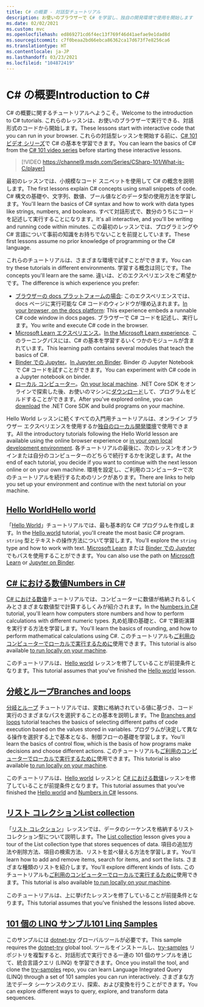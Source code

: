 ```yaml
---
title: C# の概要 - 対話型チュートリアル
description: お使いのブラウザーで C# を学習し、独自の開発環境で使用を開始します
ms.date: 02/02/2021
ms.custom: mvc
ms.openlocfilehash: ed869271cd6f4ec13f769f46d41aefae9e1dad8d
ms.sourcegitcommit: c7f0beaa2bd66ebca86362ca17d673f7e8256ca6
ms.translationtype: HT
ms.contentlocale: ja-JP
ms.lasthandoff: 03/23/2021
ms.locfileid: "104872419"
---
```

# <a name="introduction-to-c"></a><span data-ttu-id="5254f-103">C\# の概要</span><span class="sxs-lookup"><span data-stu-id="5254f-103">Introduction to C\#</span></span>

<span data-ttu-id="5254f-104">C# の概要に関するチュートリアルへようこそ。</span><span class="sxs-lookup"><span data-stu-id="5254f-104">Welcome to the introduction to C# tutorials.</span></span> <span data-ttu-id="5254f-105">これらのレッスンは、お使いのブラウザーで実行できる、対話形式のコードから開始します。</span><span class="sxs-lookup"><span data-stu-id="5254f-105">These lessons start with interactive code that you can run in your browser.</span></span> <span data-ttu-id="5254f-106">これらの対話型レッスンを開始する前に、[C# 101 ビデオ シリーズ](https://aka.ms/dotnet3-csharp)で C# の基本を学習できます。</span><span class="sxs-lookup"><span data-stu-id="5254f-106">You can learn the basics of C# from the [C# 101 video series](https://aka.ms/dotnet3-csharp) before starting these interactive lessons.</span></span>

<!--markdownlint-disable MD034 -->
> [!VIDEO https://channel9.msdn.com/Series/CSharp-101/What-is-C/player]

<span data-ttu-id="5254f-107">最初のレッスンでは、小規模なコード スニペットを使用して C# の概念を説明します。</span><span class="sxs-lookup"><span data-stu-id="5254f-107">The first lessons explain C# concepts using small snippets of code.</span></span> <span data-ttu-id="5254f-108">C# 構文の基礎や、文字列、数値、ブール値などのデータ型の使用方法を学習します。</span><span class="sxs-lookup"><span data-stu-id="5254f-108">You'll learn the basics of C# syntax and how to work with data types like strings, numbers, and booleans.</span></span> <span data-ttu-id="5254f-109">すべて対話形式で、数分のうちにコードを記述して実行することになります。</span><span class="sxs-lookup"><span data-stu-id="5254f-109">It's all interactive, and you'll be writing and running code within minutes.</span></span> <span data-ttu-id="5254f-110">この最初のレッスンでは、プログラミングや C# 言語について事前の知識をお持ちでないことを前提としています。</span><span class="sxs-lookup"><span data-stu-id="5254f-110">These first lessons assume no prior knowledge of programming or the C# language.</span></span>

<span data-ttu-id="5254f-111">これらのチュートリアルは、さまざまな環境で試すことができます。</span><span class="sxs-lookup"><span data-stu-id="5254f-111">You can try these tutorials in different environments.</span></span> <span data-ttu-id="5254f-112">学習する概念は同じです。</span><span class="sxs-lookup"><span data-stu-id="5254f-112">The concepts you'll learn are the same.</span></span> <span data-ttu-id="5254f-113">違いは、どのエクスペリエンスをご希望かです。</span><span class="sxs-lookup"><span data-stu-id="5254f-113">The difference is which experience you prefer:</span></span>

- <span data-ttu-id="5254f-114">[ブラウザーの docs プラットフォームの場合](hello-world.yml): このエクスペリエンスでは、docs ページに実行可能な C# コードのウィンドウが埋め込まれます。</span><span class="sxs-lookup"><span data-stu-id="5254f-114">[In your browser, on the docs platform](hello-world.yml): This experience embeds a runnable C# code window in docs pages.</span></span> <span data-ttu-id="5254f-115">ブラウザーで C# コードを記述し、実行します。</span><span class="sxs-lookup"><span data-stu-id="5254f-115">You write and execute C# code in the browser.</span></span>
- <span data-ttu-id="5254f-116">[Microsoft Learn エクスペリエンス](/learn/paths/csharp-first-steps/)。</span><span class="sxs-lookup"><span data-stu-id="5254f-116">[In the Microsoft Learn experience](/learn/paths/csharp-first-steps/).</span></span> <span data-ttu-id="5254f-117">このラーニングパスには、C# の基本を学習するいくつかのモジュールが含まれています。</span><span class="sxs-lookup"><span data-stu-id="5254f-117">This learning path contains several modules that teach the basics of C#.</span></span>
- <span data-ttu-id="5254f-118">[Binder での Jupyter](https://mybinder.org/v2/gh/dotnet/try-samples/master?filepath=hello-csharp%2Fhello-world.ipynb)。</span><span class="sxs-lookup"><span data-stu-id="5254f-118">[In Jupyter on Binder](https://mybinder.org/v2/gh/dotnet/try-samples/master?filepath=hello-csharp%2Fhello-world.ipynb).</span></span> <span data-ttu-id="5254f-119">Binder の Jupyter Notebook で C# コードを試すことができます。</span><span class="sxs-lookup"><span data-stu-id="5254f-119">You can experiment with C# code in a Jupyter notebook on binder.</span></span>
- <span data-ttu-id="5254f-120">[ローカル コンピューター](numbers-in-csharp-local.md)。</span><span class="sxs-lookup"><span data-stu-id="5254f-120">[On your local machine](numbers-in-csharp-local.md).</span></span> <span data-ttu-id="5254f-121">.NET Core SDK をオンラインで探索した後、お使いのマシンに[ダウンロード](https://dotnet.microsoft.com/download)して、プログラムをビルドすることができます。</span><span class="sxs-lookup"><span data-stu-id="5254f-121">After you've explored online, you can [download](https://dotnet.microsoft.com/download) the .NET Core SDK and build programs on your machine.</span></span>

<span data-ttu-id="5254f-122">Hello World レッスンに続くすべての入門用チュートリアルは、オンライン ブラウザー エクスペリエンスを使用するか[独自のローカル開発環境](local-environment.md)で使用できます。</span><span class="sxs-lookup"><span data-stu-id="5254f-122">All the introductory tutorials following the Hello World lesson are available using the online browser experience or [in your own local development environment](local-environment.md).</span></span> <span data-ttu-id="5254f-123">各チュートリアルの最後に、次のレッスンをオンラインまたは自分のコンピューターのどちらで続行するかを決定します。</span><span class="sxs-lookup"><span data-stu-id="5254f-123">At the end of each tutorial, you decide if you want to continue with the next lesson online or on your own machine.</span></span> <span data-ttu-id="5254f-124">環境を設定し、ご利用のコンピューターで次のチュートリアルを続行するためのリンクがあります。</span><span class="sxs-lookup"><span data-stu-id="5254f-124">There are links to help you set up your environment and continue with the next tutorial on your machine.</span></span>

## <a name="hello-world"></a>[<span data-ttu-id="5254f-125">Hello World</span><span class="sxs-lookup"><span data-stu-id="5254f-125">Hello world</span></span>](hello-world.yml)

<span data-ttu-id="5254f-126">「[Hello World](hello-world.yml)」チュートリアルでは、最も基本的な C# プログラムを作成します。</span><span class="sxs-lookup"><span data-stu-id="5254f-126">In the [Hello world](hello-world.yml) tutorial, you'll create the most basic C# program.</span></span> <span data-ttu-id="5254f-127">`string` 型とテキストの操作方法について学習します。</span><span class="sxs-lookup"><span data-stu-id="5254f-127">You'll explore the `string` type and how to work with text.</span></span> <span data-ttu-id="5254f-128">[Microsoft Learn](/learn/paths/csharp-first-steps/) または [Binder での Jupyter](https://mybinder.org/v2/gh/dotnet/try-samples/master?filepath=hello-csharp%2Fhello-world.ipynb) でもパスを使用することができます。</span><span class="sxs-lookup"><span data-stu-id="5254f-128">You can also use the path on [Microsoft Learn](/learn/paths/csharp-first-steps/) or [Jupyter on Binder](https://mybinder.org/v2/gh/dotnet/try-samples/master?filepath=hello-csharp%2Fhello-world.ipynb).</span></span>

## <a name="numbers-in-c"></a>[<span data-ttu-id="5254f-129">C# における数値</span><span class="sxs-lookup"><span data-stu-id="5254f-129">Numbers in C#</span></span>](numbers-in-csharp.yml)

<span data-ttu-id="5254f-130">[C# における数値](numbers-in-csharp.yml)チュートリアルでは、コンピューターに数値が格納されるしくみとさまざまな数値型で計算するしくみが紹介されます。</span><span class="sxs-lookup"><span data-stu-id="5254f-130">In the [Numbers in C#](numbers-in-csharp.yml) tutorial, you'll learn how computers store numbers and how to perform calculations with different numeric types.</span></span> <span data-ttu-id="5254f-131">丸め処理の基礎と、C# で算術演算を実行する方法を学習します。</span><span class="sxs-lookup"><span data-stu-id="5254f-131">You'll learn the basics of rounding, and how to perform mathematical calculations using C#.</span></span> <span data-ttu-id="5254f-132">このチュートリアルも[ご利用のコンピューターでローカルで実行するために](numbers-in-csharp-local.md)使用できます。</span><span class="sxs-lookup"><span data-stu-id="5254f-132">This tutorial is also available [to run locally on your machine](numbers-in-csharp-local.md).</span></span>

<span data-ttu-id="5254f-133">このチュートリアルは、[Hello world](hello-world.yml) レッスンを修了していることが前提条件となります。</span><span class="sxs-lookup"><span data-stu-id="5254f-133">This tutorial assumes that you've finished the [Hello world](hello-world.yml) lesson.</span></span>

## <a name="branches-and-loops"></a>[<span data-ttu-id="5254f-134">分岐とループ</span><span class="sxs-lookup"><span data-stu-id="5254f-134">Branches and loops</span></span>](branches-and-loops.yml)

<span data-ttu-id="5254f-135">[分岐とループ](branches-and-loops.yml) チュートリアルでは、変数に格納されている値に基づき、コード実行のさまざまなパスを選択することの基本を説明します。</span><span class="sxs-lookup"><span data-stu-id="5254f-135">The [Branches and loops](branches-and-loops.yml) tutorial teaches the basics of selecting different paths of code execution based on the values stored in variables.</span></span> <span data-ttu-id="5254f-136">プログラムが決定して異なる操作を選択する上で基本となる、制御フローの基礎を学習します。</span><span class="sxs-lookup"><span data-stu-id="5254f-136">You'll learn the basics of control flow, which is the basis of how programs make decisions and choose different actions.</span></span> <span data-ttu-id="5254f-137">このチュートリアルも[ご利用のコンピューターでローカルで実行するために](branches-and-loops-local.md)使用できます。</span><span class="sxs-lookup"><span data-stu-id="5254f-137">This tutorial is also available [to run locally on your machine](branches-and-loops-local.md).</span></span>

<span data-ttu-id="5254f-138">このチュートリアルは、[Hello world](hello-world.yml) レッスンと [C# における数値](numbers-in-csharp.yml)レッスンを修了していることが前提条件となります。</span><span class="sxs-lookup"><span data-stu-id="5254f-138">This tutorial assumes that you've finished the [Hello world](hello-world.yml) and [Numbers in C#](numbers-in-csharp.yml) lessons.</span></span>

## <a name="list-collection"></a>[<span data-ttu-id="5254f-139">リスト コレクション</span><span class="sxs-lookup"><span data-stu-id="5254f-139">List collection</span></span>](list-collection.yml)

<span data-ttu-id="5254f-140">「[リスト コレクション](list-collection.yml)」レッスンでは、データのシーケンスを格納するリスト コレクション型について説明します。</span><span class="sxs-lookup"><span data-stu-id="5254f-140">The [List collection](list-collection.yml) lesson gives you a tour of the List collection type that stores sequences of data.</span></span> <span data-ttu-id="5254f-141">項目の追加方法や削除方法、項目の検索方法、リストを並べ替える方法を学習します。</span><span class="sxs-lookup"><span data-stu-id="5254f-141">You'll learn how to add and remove items, search for items, and sort the lists.</span></span> <span data-ttu-id="5254f-142">さまざまな種類のリストを紹介します。</span><span class="sxs-lookup"><span data-stu-id="5254f-142">You'll explore different kinds of lists.</span></span> <span data-ttu-id="5254f-143">このチュートリアルも[ご利用のコンピューターでローカルで実行するために](arrays-and-collections.md)使用できます。</span><span class="sxs-lookup"><span data-stu-id="5254f-143">This tutorial is also available [to run locally on your machine](arrays-and-collections.md).</span></span>

<span data-ttu-id="5254f-144">このチュートリアルは、上に挙げたレッスンを修了していることが前提条件となります。</span><span class="sxs-lookup"><span data-stu-id="5254f-144">This tutorial assumes that you've finished the lessons listed above.</span></span>

## <a name="101-linq-samples"></a>[<span data-ttu-id="5254f-145">101 個の LINQ サンプル</span><span class="sxs-lookup"><span data-stu-id="5254f-145">101 Linq Samples</span></span>](https://github.com/dotnet/try-samples/tree/main/101-linq-samples)

<span data-ttu-id="5254f-146">このサンプルには [dotnet-try](https://github.com/dotnet/try/blob/main/README.md#setup) グローバルツールが必要です。</span><span class="sxs-lookup"><span data-stu-id="5254f-146">This sample requires the [dotnet-try](https://github.com/dotnet/try/blob/main/README.md#setup) global tool.</span></span> <span data-ttu-id="5254f-147">ツールをインストールし、[try-samples](https://github.com/dotnet/try-samples) リポジトリを複製すると、対話形式で実行できる一連の 101 個のサンプルを通じて、統合言語クエリ (LINQ) を学習できます。</span><span class="sxs-lookup"><span data-stu-id="5254f-147">Once you install the tool, and clone the [try-samples](https://github.com/dotnet/try-samples) repo, you can learn Language Integrated Query (LINQ) through a set of 101 samples you can run interactively.</span></span> <span data-ttu-id="5254f-148">さまざまな方法でデータ シーケンスのクエリ、探索、および変換を行うことができます。</span><span class="sxs-lookup"><span data-stu-id="5254f-148">You can explore different ways to query, explore, and transform data sequences.</span></span>
